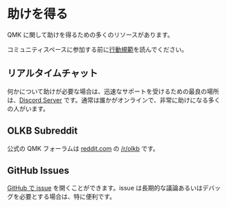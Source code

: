 # 助けを得る

<!---
  original document: 0.9.51:docs/support.md
  git diff 0.9.51 HEAD -- docs/support.md | cat
-->

QMK に関して助けを得るための多くのリソースがあります。

コミュニティスペースに参加する前に[行動規範](https://qmk.fm/coc/)を読んでください。

## リアルタイムチャット

何かについて助けが必要な場合は、迅速なサポートを受けるための最良の場所は、[Discord Server](https://discord.gg/Uq7gcHh) です。通常は誰かがオンラインで、非常に助けになる多くの人がいます。

## OLKB Subreddit

公式の QMK フォーラムは [reddit.com](https://reddit.com) の [/r/olkb](https://reddit.com/r/olkb) です。

## GitHub Issues

[GitHub で issue](https://github.com/qmk/qmk_firmware/issues) を開くことができます。issue は長期的な議論あるいはデバッグを必要とする場合は、特に便利です。
